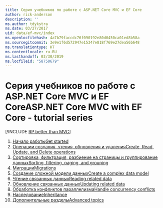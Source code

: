 ```yaml
---
title: Серия учебников по работе с ASP.NET Core MVC и EF Core
author: rick-anderson
description: ''
ms.author: tdykstra
ms.date: 03/27/2017
uid: data/ef-mvc/index
ms.openlocfilehash: 4a7b79faccdc76f090192e80d0450ca01ed8b58a
ms.sourcegitcommit: 3e9e1f6d572947e15347e818f769e27dea56b648
ms.translationtype: HT
ms.contentlocale: ru-RU
ms.lasthandoff: 03/30/2019
ms.locfileid: "58750679"
---
```

# <a name="aspnet-core-mvc-with-ef-core---tutorial-series"></a><span data-ttu-id="f7308-102">Серия учебников по работе с ASP.NET Core MVC и EF Core</span><span class="sxs-lookup"><span data-stu-id="f7308-102">ASP.NET Core MVC with EF Core - tutorial series</span></span>

[!INCLUDE [RP better than MVC](../../includes/RP-EF/rp-over-mvc.md)]

1. [<span data-ttu-id="f7308-103">Начало работы</span><span class="sxs-lookup"><span data-stu-id="f7308-103">Get started</span></span>](xref:data/ef-mvc/intro)
1. [<span data-ttu-id="f7308-104">Операции создания, чтения, обновления и удаления</span><span class="sxs-lookup"><span data-stu-id="f7308-104">Create, Read, Update, and Delete operations</span></span>](xref:data/ef-mvc/crud)
1. [<span data-ttu-id="f7308-105">Сортировка, фильтрация, разбиение на страницы и группирование данных</span><span class="sxs-lookup"><span data-stu-id="f7308-105">Sorting, filtering, paging, and grouping</span></span>](xref:data/ef-mvc/sort-filter-page)
1. [<span data-ttu-id="f7308-106">Миграции</span><span class="sxs-lookup"><span data-stu-id="f7308-106">Migrations</span></span>](xref:data/ef-mvc/migrations)
1. [<span data-ttu-id="f7308-107">Создание сложной модели данных</span><span class="sxs-lookup"><span data-stu-id="f7308-107">Create a complex data model</span></span>](xref:data/ef-mvc/complex-data-model)
1. [<span data-ttu-id="f7308-108">Чтение связанных данных</span><span class="sxs-lookup"><span data-stu-id="f7308-108">Reading related data</span></span>](xref:data/ef-mvc/read-related-data)
1. [<span data-ttu-id="f7308-109">Обновление связанных данных</span><span class="sxs-lookup"><span data-stu-id="f7308-109">Updating related data</span></span>](xref:data/ef-mvc/update-related-data)
1. [<span data-ttu-id="f7308-110">Обработка конфликтов параллелизма</span><span class="sxs-lookup"><span data-stu-id="f7308-110">Handle concurrency conflicts</span></span>](xref:data/ef-mvc/concurrency)
1. [<span data-ttu-id="f7308-111">Наследование</span><span class="sxs-lookup"><span data-stu-id="f7308-111">Inheritance</span></span>](xref:data/ef-mvc/inheritance)
1. [<span data-ttu-id="f7308-112">Дополнительные разделы</span><span class="sxs-lookup"><span data-stu-id="f7308-112">Advanced topics</span></span>](xref:data/ef-mvc/advanced)
